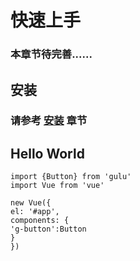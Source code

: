 # 快速上手

### 本章节待完善......

## 安装

### 请参考 [安装](/install/) 章节


## Hello World

```
import {Button} from 'gulu'
import Vue from 'vue'

new Vue({
el: '#app',
components: {
'g-button':Button
}
})
```
